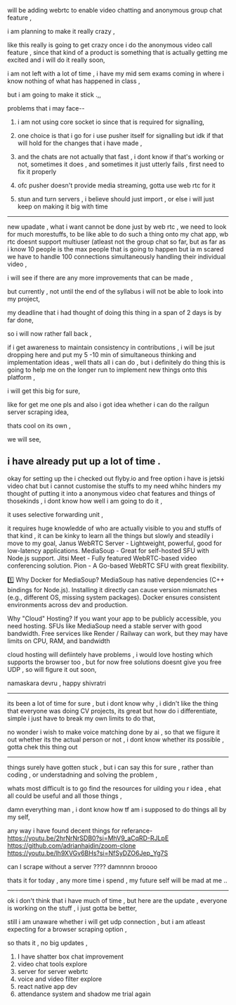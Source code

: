 will be adding webrtc to enable video chatting and anonymous group chat feature , 

i am planning to make it really crazy , 

like this really is going to get crazy once i do the anonymous video call feature , 
since that kind of a product is something that is actually getting me excited and 
i will do it really soon,

i am not left with a lot of time  , i have my mid sem exams coming in where i know nothing of what has happened in class , 

but i am going to make it stick .,,


problems that i may face--

1. i am not using core socket io since that is required for signalling,
2. one choice is that i go for i use pusher itself for signalling but idk if that will hold for the changes that i have made ,

3. and the chats are not actually that fast , i dont know if that's working or not, sometimes it does , and sometimes it just utterly fails , first need to fix it properly

4. ofc pusher doesn't provide media streaming, gotta use web rtc for it

5. stun and turn servers , i believe should just import , or else i will just keep on making it big with time 


---------

new upadate , what  i want cannot be done just by web rtc , we need to look for much morestuffs, to be like able to do such a thing onto my chat app, 
wb rtc doesnt support multiuser (atleast not the group chat so far, but as far as i know 10 people is the max people that is going to happen but ia m scared we have to handle 100 connections simultaneously handling their individual video , 

i will see if there are any more improvements that can be made , 

but currently , not until the end of the syllabus i will not be able to look into my project, 

my deadline that i had thought of doing this thing in a span of 2 days is by far done,

so i will now rather fall back , 

if i get awareness to maintain consistency in contributions ,  i will be jsut dropping here and put my 5 -10 min of simultaneous thinking and implementation ideas ,
well thats all i can do , but i definitely do thing this is going to help me on the longer run to implement new things onto this platform , 


i will get this big for sure, 

like for get me one pls and also i got idea whether i can do the railgun server scraping idea, 

thats cool on its own , 

we will see, 

i have already put up a lot of time .
---------------------------------

okay for setting up the i checked out flyby.io and free option i have is jetski video chat but i cannot customise the stuffs to my need whihc hinders my thought of putting it into a anonymous video chat features and things of thosekinds , 
i dont know how well i am going to do it , 

it uses selective forwarding unit , 

it requires huge knowledde of who are actually visible to you and stuffs of that kind , it can be kinky to learn all the things but slowly and steadily i move to my goal, Janus WebRTC Server - Lightweight, powerful, good for low-latency applications.
MediaSoup - Great for self-hosted SFU with Node.js support.
Jitsi Meet - Fully featured WebRTC-based video conferencing solution.
Pion - A Go-based WebRTC SFU with great flexibility.

1️⃣ Why Docker for MediaSoup?
MediaSoup has native dependencies (C++ bindings for Node.js).
Installing it directly can cause version mismatches (e.g., different OS, missing system packages).
Docker ensures consistent environments across dev and production.

Why "Cloud" Hosting?
If you want your app to be publicly accessible, you need hosting.
SFUs like MediaSoup need a stable server with good bandwidth.
Free services like Render / Railway can work, but they may have limits on CPU, RAM, and bandwidth

cloud hosting will defiintely have problems , i would love hosting which supports the browser too , but for now free solutions doesnt give you free UDP , so will figure it out soon,

namaskara devru , happy shivratri

--------------------------------------------
its been a lot of time for sure , but i dont know why , i didn't like the thing that everyone was doing CV projects, 
its great but how do i differentiate, 
simple i just have to break my own limits to do that, 

no wonder i wish to make voice matching done by ai , so that we fiigure it out whether its the actual person or not , i dont know whether its possible , gotta chek this thing out 


----------------------------------------------------
things surely have gotten stuck , 
but i can say this for sure , rather than coding , or understadning and solving the problem , 

whats most difficult is to go find the resources for uilding you r idea , ehat all could be useful and all those things , 

damn everything man , i dont know how tf am i supposed to do things all by my self, 

any way i have found decent things for referance-
https://youtu.be/2hrNrNrSDB0?si=MhV9_aCqRD-RJLpE
https://github.com/adrianhajdin/zoom-clone
https://youtu.be/lh9XVGv6BHs?si=NfSyDZO6Jep_Yg7S

can I scrape without a server ???? damnnnn broooo

thats it for today , any more time i spend , my future self will be mad at me .. 

----------------------------------------------------

ok i don't think that i have much of time , but here are the update , everyone is working on the stuff , 
i just gotta be better, 

still i am unaware whether i will get udp connection , 
but i am atleast expecting for a browser scraping option , 

so thats it , 
no big updates ,

1. I have shatter box chat improvement
2. video chat tools explore
3. server for server webrtc
4. voice and video filter explore
5. react native app dev
6. attendance system and shadow me trial again

